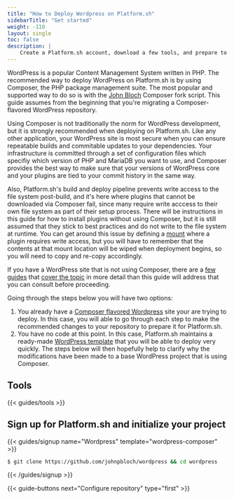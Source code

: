 ```yaml
---
title: "How to Deploy Wordpress on Platform.sh"
sidebarTitle: "Get started"
weight: -110
layout: single
toc: false
description: |
    Create a Platform.sh account, download a few tools, and prepare to deploy Wordpress.
---
```


WordPress is a popular Content Management System written in PHP. The recommended way to deploy WordPress on Platform.sh is by using Composer, the PHP package management suite. The most popular and supported way to do so is with the [John Bloch](https://github.com/johnpbloch/wordpress) Composer fork script. This guide assumes from the beginning that you're migrating a Composer-flavored WordPress repository. 

Using Composer is not traditionally the norm for WordPress development, but it is strongly recommended when deploying on Platform.sh. Like any other application, your WordPress site is most secure when you can ensure repeatable builds and commitable updates to your dependencies. Your infrastructure is committed through a set of configuration files which specifiy which version of PHP and MariaDB you want to use, and Composer provides the best way to make sure that your versions of WordPress core and your plugins are tied to your commit history in the same way. 

Also, Platform.sh's build and deploy pipeline prevents write access to the file system post-build, and it's here where plugins that cannot be downloaded via Composer fail, since many require write acccess to their own file system as part of their setup process. There will be instructions in this guide for how to install plugins without using Composer, but it is still assumed that they stick to best practices and do not write to the file system at runtime. You can get around this issue by defining a [mount](/configuration/app/storage.md#basic-mounts) where a plugin requires write access, but you will have to remember that the contents at that mount location will be wiped when deployment begins, so you will need to copy and re-copy accordingly. 

If you have a WordPress site that is not using Composer, there are a [few guides](https://composer.rarst.net/) that [cover the topic](https://roots.io/using-composer-with-wordpress/) in more detail than this guide will address that you can consult before proceeding.

Going through the steps below you will have two options:

1. You already have a [Composer flavored Wordpress](https://github.com/johnpbloch/wordpress) site your are trying to deploy. In this case, you will able to go through each step to make the recommended changes to your repository to prepare it for Platform.sh.
2. You have no code at this point. In this case, Platform.sh maintains a ready-made [WordPress template](https://github.com/platformsh-templates/wordpress-composer) that you will be able to deploy very quickly. The steps below will then hopefully help to clarify why the modifications have been made to a base WordPress project that is using Composer.

## Tools

{{< guides/tools >}}

## Sign up for Platform.sh and initialize your project

{{< guides/signup name="Wordpress" template="wordpress-composer" >}}

```bash
$ git clone https://github.com/johnpbloch/wordpress && cd wordpress
```

{{< /guides/signup >}}

{{< guide-buttons next="Configure repository" type="first" >}}
